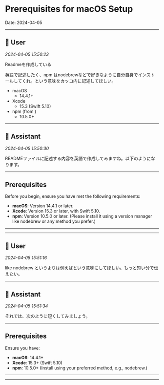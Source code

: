 # Prerequisites for macOS Setup

Date: 2024-04-05

---

## 👤 User
*2024-04-05 15:50:23*

Readmeを作成している

英語で記述したく、npm はnodebrewなどで好きなように自分自身でインストールしてくれ。という意味をカッコ内に記述してほしい。

- macOS
  - 14.4.1+
- Xcode
  - 15.3 (Swift 5.10)
- npm (from )
  - 10.5.0+

---

## 🤖 Assistant
*2024-04-05 15:50:30*

READMEファイルに記述する内容を英語で作成してみますね。以下のようになります。

---

## Prerequisites

Before you begin, ensure you have met the following requirements:

- **macOS**: Version 14.4.1 or later.
- **Xcode**: Version 15.3 or later, with Swift 5.10.
- **npm**: Version 10.5.0 or later. (Please install it using a version manager like nodebrew or any method you prefer.)

---

---

## 👤 User
*2024-04-05 15:51:16*

like nodebrew というよりは例えばという意味にしてほしい。もっと短い分で伝えたい。

---

## 🤖 Assistant
*2024-04-05 15:51:34*

それでは、次のように短くしてみましょう。

---

## Prerequisites

Ensure you have:

- **macOS**: 14.4.1+
- **Xcode**: 15.3+ (Swift 5.10)
- **npm**: 10.5.0+ (Install using your preferred method, e.g., nodebrew.)

---

---
